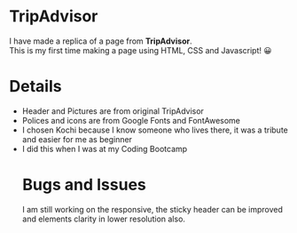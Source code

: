 # TripAdvisor

I have made a replica of a page from <b>TripAdvisor</b>. 
<br/>This is my first time making a page using HTML, CSS and Javascript! 😀 

# Details

<ul>
<li>Header and Pictures are from original TripAdvisor </li>
<li>Polices and icons are from Google Fonts and FontAwesome</li>
<li>I chosen Kochi because I know someone who lives there, it was a tribute and easier for me as beginner</li>
<li>I did this when I was at my Coding Bootcamp</li>

# Bugs and Issues

I am still working on the responsive, the sticky header can be improved and elements clarity in lower resolution also.
